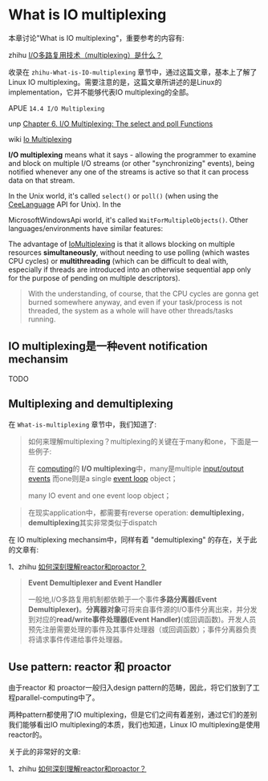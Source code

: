 # What is IO multiplexing

本章讨论"What is IO multiplexing"，重要参考的内容有:

zhihu [I/O多路复用技术（multiplexing）是什么？](https://www.zhihu.com/question/28594409)

收录在 `zhihu-What-is-IO-multiplexing` 章节中，通过这篇文章，基本上了解了Linux IO multiplexing。需要注意的是，这篇文章所讲述的是Linux的implementation，它并不能够代表IO multiplexing的全部。

APUE `14.4 I/O Multiplexing`



unp [Chapter 6. I/O Multiplexing: The select and poll Functions](https://notes.shichao.io/unp/ch6/)

wiki [Io Multiplexing](http://c2.com/cgi/fullSearch?search=IoMultiplexing)

**I/O multiplexing** means what it says - allowing the programmer to examine and block on multiple I/O streams (or other "synchronizing" events), being notified whenever any one of the streams is active so that it can process data on that stream.

In the Unix world, it's called `select()` or `poll()` (when using the [CeeLanguage](http://wiki.c2.com/?CeeLanguage)  API for Unix). In the 

MicrosoftWindowsApi  world, it's called `WaitForMultipleObjects()`. Other languages/environments have similar features:

The advantage of [IoMultiplexing](http://wiki.c2.com/?IoMultiplexing) is that it allows blocking on multiple resources **simultaneously**, without needing to use polling (which wastes CPU cycles) or **multithreading** (which can be difficult to deal with, especially if threads are introduced into an otherwise sequential app only for the purpose of pending on multiple descriptors).

> With the understanding, of course, that the CPU cycles are gonna get burned somewhere anyway, and even if your task/process is not threaded, the system as a whole will have other threads/tasks running.





## IO multiplexing是一种event notification mechansim

TODO

## Multiplexing and demultiplexing

在 `What-is-multiplexing` 章节中，我们知道了:

> 如何来理解multiplexing？multiplexing的关键在于many和one，下面是一些例子: 
>
> 在 [computing](https://en.wikipedia.org/wiki/Computing)的 **I/O multiplexing**中，many是multiple [input/output](https://en.wikipedia.org/wiki/Input/output) [events](https://en.wikipedia.org/wiki/Event_(computing)) 而one则是a single [event loop](https://en.wikipedia.org/wiki/Event_loop) object；
>
> many IO event and one event loop object；

> 在现实application中，都需要有reverse operation: **demultiplexing**，**demultiplexing**其实非常类似于dispatch

在 IO multiplexing mechansim中，同样有着 "demultiplexing" 的存在，关于此的文章有:

1、zhihu [如何深刻理解reactor和proactor？](https://www.zhihu.com/question/26943938)

> **Event Demultiplexer and Event Handler**
>
> 一般地,I/O多路复用机制都依赖于一个事件**多路分离器(Event Demultiplexer)**。**分离器对象**可将来自事件源的I/O事件分离出来，并分发到对应的**read/write事件处理器(Event Handler)**(或回调函数)。开发人员预先注册需要处理的事件及其事件处理器（或回调函数）；事件分离器负责将请求事件传递给事件处理器。

## Use pattern: reactor 和 proactor

由于reactor 和 proactor一般归入design pattern的范畴，因此，将它们放到了工程parallel-computing中了。

两种pattern都使用了IO multiplexing，但是它们之间有着差别，通过它们的差别我们能够看出IO multiplexing的本质，我们也知道，Linux IO multiplexing是使用reactor的。

关于此的非常好的文章:

1、zhihu [如何深刻理解reactor和proactor？](https://www.zhihu.com/question/26943938)

